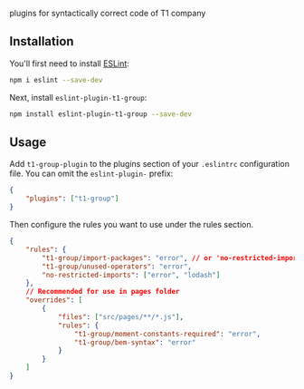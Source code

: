 plugins for syntactically correct code of T1 company

## Installation

You'll first need to install [ESLint](https://eslint.org/):

```sh
npm i eslint --save-dev
```

Next, install `eslint-plugin-t1-group`:

```sh
npm install eslint-plugin-t1-group --save-dev
```

## Usage

Add `t1-group-plugin` to the plugins section of your `.eslintrc` configuration file. You can omit the `eslint-plugin-` prefix:

```json
{
	"plugins": ["t1-group"]
}
```

Then configure the rules you want to use under the rules section.

```json
{
	"rules": {
		"t1-group/import-packages": "error", // or 'no-restricted-imports': ['error', 'lodash'],
		"t1-group/unused-operators": "error",
		"no-restricted-imports": ["error", "lodash"]
	},
	// Recommended for use in pages folder
	"overrides": [
		{
			"files": ["src/pages/**/*.js"],
			"rules": {
				"t1-group/moment-constants-required": "error",
				"t1-group/bem-syntax": "error"
			}
		}
	]
}
```
